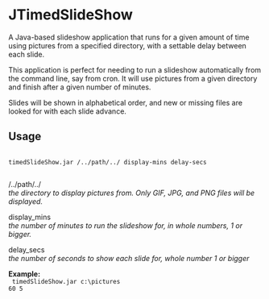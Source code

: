 # JTimedSlideShow
A Java-based slideshow application that runs for a given amount of time using pictures from a specified directory, with a settable delay between each slide.

This application is perfect for needing to run a slideshow automatically from the command line, say from cron. It will use pictures from a given directory and finish after a given number of minutes. 

Slides will be shown in alphabetical order, and new or missing files are looked for with each slide advance.


Usage
-----

<code>
timedSlideShow.jar /../path/../ display-mins delay-secs </br>
</code> 


/../path/../ </br>
*the directory to display pictures from. Only GIF, JPG, and PNG files will be displayed.*  
               

display_mins </br>
*the number of minutes to run the slideshow for, in whole numbers, 1 or bigger.*
                       

delay_secs </br>
*the number of seconds to show each slide for, whole number 1 or bigger*

**Example:** </br>
<code>
timedSlideShow.jar c:\\pictures 60 5
</code>

 
